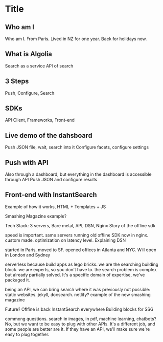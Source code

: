 # Title

## Who am I
Who am I. From Paris. Lived in NZ for one year. Back for holidays now.

## What is Algolia
Search as a service
API of search

## 3 Steps
Push, Configure, Search

## SDKs
API Client, Frameworks, Front-end

## Live demo of the dahsboard
Push JSON file, wait, search into it
Configure facets, configure settings

## Push with API
Also through a dashboard, but everything in the dashboard is accessible through
API
Push JSON and configure results

## Front-end with InstantSearch
Example of how it works, HTML + Templates + JS




Smashing Magazine example?


Tech Stack: 3 servers, Bare metal, API, DSN, Nginx
Story of the offline sdk

speed is important. same servers running old offline SDK now in nginx. custom
made. optimization on latency level. Explaining DSN

started in Paris, moved to SF. opened offices in Atlanta and NYC. Will open in
London and Sydney

serverless because build apps as lego bricks. we are the searching building
block. we are experts, so you don't have to. the search problem is complex but
already partially solved. It's a specific domain of expertise, we've packaged
it.

being an API, we can bring search where it was previously not possible: static
websites. jekyll, docsearch. netlify? example of the new smashing magazine

Future?
Oflfine is back
InstantSearch everywhere
Building blocks for SSG

commong questions. search in images, in pdf, machine learning, chatbots? No, but
we want to be easy to plug with other APIs. It's a different job, and some
people are better are it. If they have an API, we'll make sure we're easy to
plug together.
